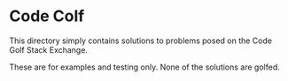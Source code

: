 # Code Colf

This directory simply contains solutions to problems posed on the Code Golf Stack Exchange.

These are for examples and testing only. None of the solutions are golfed.
